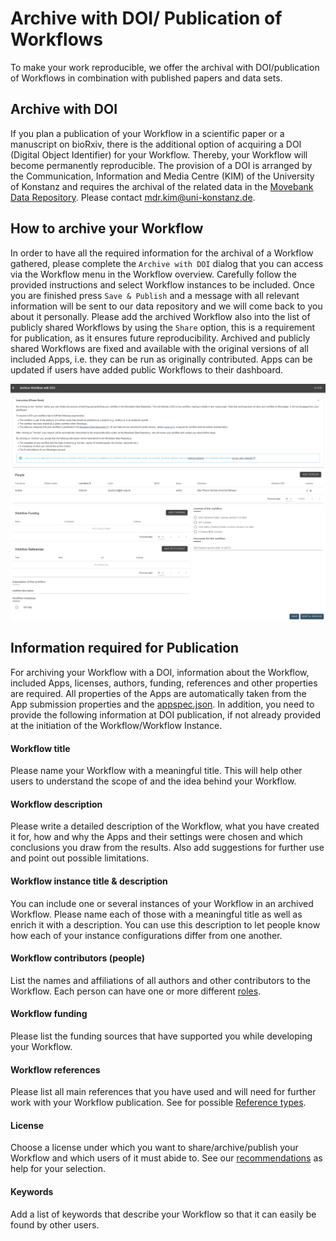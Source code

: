 # Archive with DOI/ Publication of Workflows

To make your work reproducible, we offer the archival with DOI/publication of Workflows in combination with published papers and data sets.

## Archive with DOI
If you plan a publication of your Workflow in a scientific paper or a manuscript on bioRxiv, there is the additional option of acquiring a DOI (Digital Object Identifier) for your Workflow. Thereby, your Workflow will become permanently reproducible. The provision of a DOI is arranged by the Communication, Information and Media Centre (KIM) of the University of Konstanz and requires the archival of the related data in the [Movebank Data Repository](https://www.datarepository.movebank.org/). Please contact [mdr.kim@uni-konstanz.de](mdr.kim@uni-konstanz.de).

## How to archive your Workflow
In order to have all the required information for the archival of a Workflow gathered, please complete the `Archive with DOI` dialog that you can access via the Workflow menu in the Workflow overview. Carefully follow the provided instructions and select Workflow instances to be included. Once you are finished press `Save & Publish` and a message with all relevant information will be sent to our data repository and we will come back to you about it personally. Please add the archived Workflow also into the list of publicly shared Workflows by using the `Share` option, this is a requirement for publication, as it ensures future reproducibility. Archived and publicly shared Workflows are fixed and available with the original versions of all included Apps, i.e. they can be run as originally contributed. Apps can be updated if users have added public Workflows to their dashboard.

<kbd>![](files/Workflow_publish1_Dec2023.png)
![](files/Workflow_publish2_Dec2023.png)</kbd>

## Information required for Publication
For archiving your Workflow with a DOI, information about the Workflow, included Apps, licenses, authors, funding, references and other properties are required. All properties of the Apps are automatically taken from the App submission properties and the [appspec.json](appspec.md). In addition, you need to provide the following information at DOI publication, if not already provided at the initiation of the Workflow/Workflow Instance.

#### Workflow title
Please name your Workflow with a meaningful title. This will help other users to understand the scope of and the idea behind your Workflow.

#### Workflow description
Please write a detailed description of the Workflow, what you have created it for, how and why the Apps and their settings were chosen and which conclusions you draw from the results. Also add suggestions for further use and point out possible limitations.

#### Workflow instance title & description
You can include one or several instances of your Workflow in an archived Workflow. Please name each of those with a meaningful title as well as enrich it with a description. You can use this description to let people know how each of your instance configurations differ from one another.

#### Workflow contributors (people)
List the names and affiliations of all authors and other contributors to the Workflow. Each person can have one or more different [roles](appspec/current/people_appspec.md).

#### Workflow funding
Please list the funding sources that have supported you while developing your Workflow.

#### Workflow references
Please list all main references that you have used and will need for further work with your Workflow publication. See for possible [Reference types](appspec/current/references_appspec.md).

#### License
Choose a license under which you want to share/archive/publish your Workflow and which users of it must abide to. See our [recommendations](license.md) as help for your selection.

#### Keywords
Add a list of keywords that describe your Workflow so that it can easily be found by other users.



